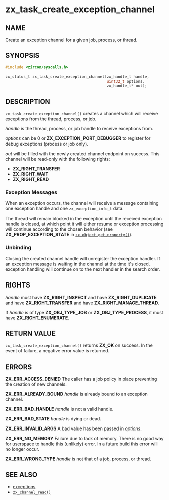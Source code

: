 # zx_task_create_exception_channel

## NAME

<!-- Updated by update-docs-from-abigen, do not edit. -->

Create an exception channel for a given job, process, or thread.

## SYNOPSIS

<!-- Updated by update-docs-from-abigen, do not edit. -->

```c
#include <zircon/syscalls.h>

zx_status_t zx_task_create_exception_channel(zx_handle_t handle,
                                             uint32_t options,
                                             zx_handle_t* out);
```

## DESCRIPTION

`zx_task_create_exception_channel()` creates a channel which will receive
exceptions from the thread, process, or job.

*handle* is the thread, process, or job handle to receive exceptions from.

*options* can be 0 or **ZX_EXCEPTION_PORT_DEBUGGER** to register for debug
exceptions (process or job only).

*out* will be filled with the newly created channel endpoint on success. This
channel will be read-only with the following rights:

* **ZX_RIGHT_TRANSFER**
* **ZX_RIGHT_WAIT**
* **ZX_RIGHT_READ**

### Exception Messages

When an exception occurs, the channel will receive a message containing one
exception handle and one `zx_exception_info_t` data.

The thread will remain blocked in the exception until the received exception
handle is closed, at which point it will either resume or exception processing
will continue according to the chosen behavior (see **ZX_PROP_EXCEPTION_STATE**
in [`zx_object_get_property()`]).

### Unbinding

Closing the created channel handle will unregister the exception handler. If
an exception message is waiting in the channel at the time it's closed, exception
handling will continue on to the next handler in the search order.

## RIGHTS

<!-- Updated by update-docs-from-abigen, do not edit. -->

*handle* must have **ZX_RIGHT_INSPECT** and have **ZX_RIGHT_DUPLICATE** and have **ZX_RIGHT_TRANSFER** and have **ZX_RIGHT_MANAGE_THREAD**.

If *handle* is of type **ZX_OBJ_TYPE_JOB** or **ZX_OBJ_TYPE_PROCESS**, it must have **ZX_RIGHT_ENUMERATE**.

## RETURN VALUE

`zx_task_create_exception_channel()` returns **ZX_OK** on success.
In the event of failure, a negative error value is returned.

## ERRORS

**ZX_ERR_ACCESS_DENIED** The caller has a job policy in place preventing the
creation of new channels.

**ZX_ERR_ALREADY_BOUND** *handle* is already bound to an exception channel.

**ZX_ERR_BAD_HANDLE** *handle* is not a valid handle.

**ZX_ERR_BAD_STATE** *handle* is dying or dead.

**ZX_ERR_INVALID_ARGS** A bad value has been passed in *options*.

**ZX_ERR_NO_MEMORY**  Failure due to lack of memory.
There is no good way for userspace to handle this (unlikely) error.
In a future build this error will no longer occur.

**ZX_ERR_WRONG_TYPE**  *handle* is not that of a job, process, or thread.

## SEE ALSO

 - [exceptions](../exceptions.md)
 - [`zx_channel_read()`]

<!-- References updated by update-docs-from-abigen, do not edit. -->

[`zx_channel_read()`]: channel_read.md
[`zx_object_get_property()`]: object_get_property.md

